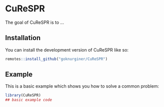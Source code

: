 
# CuReSPR

<!-- badges: start -->

<!-- badges: end -->

The goal of CuReSPR is to ...

## Installation

You can install the development version of CuReSPR like so:

``` r
remotes::install_github("goknurginer/CuReSPR")
```

## Example

This is a basic example which shows you how to solve a common problem:

``` r
library(CuReSPR)
## basic example code
```

